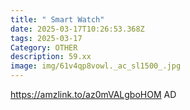 ```yaml
---
title: " Smart Watch"
date: 2025-03-17T10:26:53.368Z
tags: 2025-03-17
Category: OTHER
description: 59.xx
image: img/61v4qp8vowl._ac_sl1500_.jpg
---
```

https://amzlink.to/az0mVALgboHOM
AD